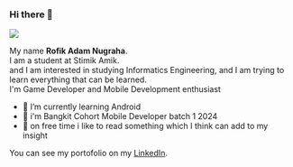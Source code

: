 ### Hi there 👋

![](https://i.pinimg.com/originals/d0/b5/d7/d0b5d7751b2cde2c387bb376b94146a3.gif)

My name **Rofik Adam Nugraha**.<br>
I am a student at Stimik Amik.<br>
and I am interested in studying Informatics Engineering, and I am trying to learn everything that can be learned.<br>
I'm Game Developer and Mobile Development enthusiast
- 🌱 I’m currently learning Android
- 📕 i'm Bangkit Cohort Mobile Developer batch 1 2024
- 📖 on free time i like to read something which I think can add to my insight

  


 You can see my portofolio on my [LinkedIn](https://www.linkedin.com/in/rofik-adam-nugraha-a65202222/).<br>
